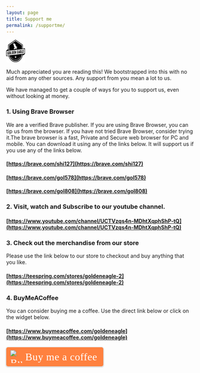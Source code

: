 ```yaml
---
layout: page
title: Support me
permalink: /supportme/
---
```


<img src="/images/logo.jpg" alt="the golden eagle" width="50" height="60">

Much appreciated you are reading this!
We bootstrapped into this with no aid from any other sources. Any support from you mean a lot to us.

We have managed to get a couple of ways for you to support us, even without looking at money.

### 1. Using Brave Browser

We are a verified Brave publisher. If you are using Brave Browser, you can tip us from the browser.
If you have not tried Brave Browser, consider trying it.The brave browser is a fast, Private and Secure web browser for PC and mobile.
You can download it using any of the links below. It will support us if you use any of the links below.

#### [https://brave.com/shi127](https://brave.com/shi127)
#### [https://brave.com/gol578](https://brave.com/gol578)
#### [https://brave.com/gol808](https://brave.com/gol808)

### 2. Visit, watch and Subscribe to our youtube channel.
#### [https://www.youtube.com/channel/UCTVzqs4n-MDhtXqphShP-tQ](https://www.youtube.com/channel/UCTVzqs4n-MDhtXqphShP-tQ)

### 3. Check out the merchandise from our store
Please use the link below to our store to checkout and buy anything that you like.
#### [https://teespring.com/stores/goldeneagle-2](https://teespring.com/stores/goldeneagle-2)

### 4. BuyMeACoffee
You can consider buying me a coffee. Use the direct link below or click on the widget below.
#### [https://www.buymeacoffee.com/goldeneagle](https://www.buymeacoffee.com/goldeneagle)

<style>.bmc-button img{height: 34px !important;width: 35px !important;margin-bottom: 1px !important;box-shadow: none !important;border: none !important;vertical-align: middle !important;}.bmc-button{padding: 7px 15px 7px 10px !important;line-height: 35px !important;height:51px !important;text-decoration: none !important;display:inline-flex !important;color:#FFFFFF !important;background-color:#FF813F !important;border-radius: 5px !important;border: 1px solid transparent !important;padding: 7px 15px 7px 10px !important;font-size: 28px !important;letter-spacing:0.6px !important;box-shadow: 0px 1px 2px rgba(190, 190, 190, 0.5) !important;-webkit-box-shadow: 0px 1px 2px 2px rgba(190, 190, 190, 0.5) !important;margin: 0 auto !important;font-family:'Cookie', cursive !important;-webkit-box-sizing: border-box !important;box-sizing: border-box !important;}.bmc-button:hover, .bmc-button:active, .bmc-button:focus {-webkit-box-shadow: 0px 1px 2px 2px rgba(190, 190, 190, 0.5) !important;text-decoration: none !important;box-shadow: 0px 1px 2px 2px rgba(190, 190, 190, 0.5) !important;opacity: 0.85 !important;color:#FFFFFF !important;}</style><link href="https://fonts.googleapis.com/css?family=Cookie" rel="stylesheet"><a class="bmc-button" target="_blank" href="https://www.buymeacoffee.com/goldeneagle"><img src="https://cdn.buymeacoffee.com/buttons/bmc-new-btn-logo.svg" alt="Buy me a coffee"><span style="margin-left:5px;font-size:28px !important;">Buy me a coffee</span></a>


